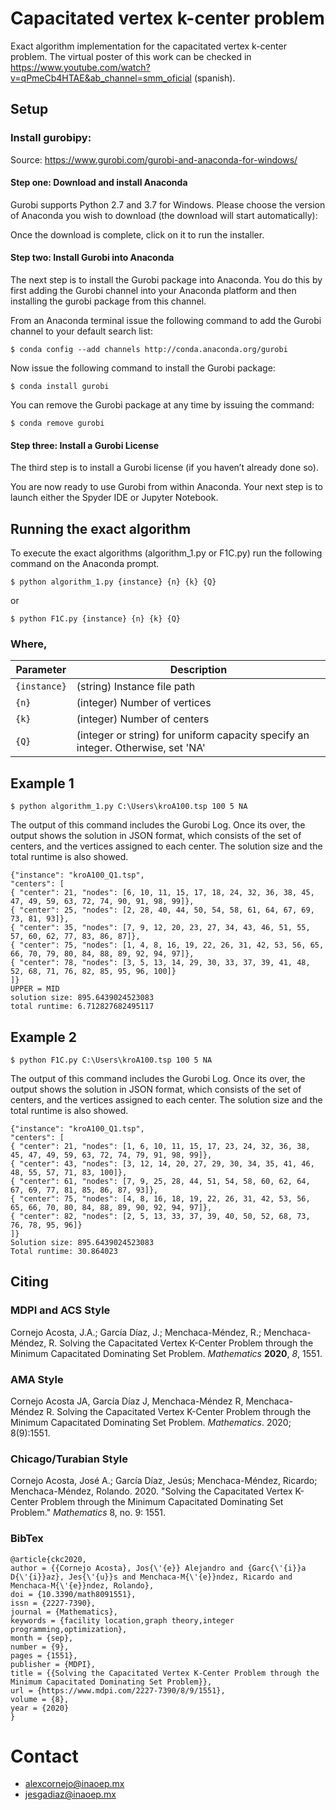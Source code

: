 # Capacitated vertex k-center problem
Exact algorithm implementation for the capacitated vertex k-center problem. The virtual poster of this work can be checked in https://www.youtube.com/watch?v=qPmeCb4HTAE&ab_channel=smm_oficial (spanish).


## Setup
### Install gurobipy:

Source: https://www.gurobi.com/gurobi-and-anaconda-for-windows/

#### Step one: Download and install Anaconda

Gurobi supports Python 2.7 and 3.7 for Windows. Please choose the version of Anaconda you wish to download (the download will start automatically):

Once the download is complete, click on it to run the installer.

#### Step two: Install Gurobi into Anaconda

The next step is to install the Gurobi package into Anaconda. You do this by first adding the Gurobi channel into your Anaconda platform and then installing the gurobi package from this channel.

From an Anaconda terminal issue the following command to add the Gurobi channel to your default search list:

```
$ conda config --add channels http://conda.anaconda.org/gurobi
```

Now issue the following command to install the Gurobi package:

```
$ conda install gurobi
```

You can remove the Gurobi package at any time by issuing the command:

```
$ conda remove gurobi
```

#### Step three: Install a Gurobi License

The third step is to install a Gurobi license (if you haven’t already done so).

You are now ready to use Gurobi from within Anaconda. Your next step is to launch either the Spyder IDE or Jupyter Notebook.


## Running the exact algorithm

To execute the exact algorithms (algorithm_1.py or F1C.py) run the following command on the Anaconda prompt.

```
$ python algorithm_1.py {instance} {n} {k} {Q}
```
or
```
$ python F1C.py {instance} {n} {k} {Q}
```

### Where,

|  Parameter |                                          Description                                          |
|----------|---------------------------------------------------------------------------------------------|
| `{instance}` | (string) Instance file path                                    |
| `{n}`    | (integer) Number of vertices  |
| `{k}`    | (integer) Number of centers  |
| `{Q}`    | (integer or string) for uniform capacity specify an integer. Otherwise, set 'NA'  |


## Example 1

```
$ python algorithm_1.py C:\Users\kroA100.tsp 100 5 NA
```

The output of this command includes the Gurobi Log. Once its over, the output shows the solution in JSON format, which consists of the set of centers, and the vertices assigned to each center. The solution size and the total runtime is also showed.

```
{"instance": "kroA100_Q1.tsp",
"centers": [
{ "center": 21, "nodes": [6, 10, 11, 15, 17, 18, 24, 32, 36, 38, 45, 47, 49, 59, 63, 72, 74, 90, 91, 98, 99]},
{ "center": 25, "nodes": [2, 28, 40, 44, 50, 54, 58, 61, 64, 67, 69, 73, 81, 93]},
{ "center": 35, "nodes": [7, 9, 12, 20, 23, 27, 34, 43, 46, 51, 55, 57, 60, 62, 77, 83, 86, 87]},
{ "center": 75, "nodes": [1, 4, 8, 16, 19, 22, 26, 31, 42, 53, 56, 65, 66, 70, 79, 80, 84, 88, 89, 92, 94, 97]},
{ "center": 78, "nodes": [3, 5, 13, 14, 29, 30, 33, 37, 39, 41, 48, 52, 68, 71, 76, 82, 85, 95, 96, 100]}
]}
UPPER = MID
solution size: 895.6439024523083
total runtime: 6.712827682495117
```

## Example 2

```
$ python F1C.py C:\Users\kroA100.tsp 100 5 NA
```

The output of this command includes the Gurobi Log. Once its over, the output shows the solution in JSON format, which consists of the set of centers, and the vertices assigned to each center. The solution size and the total runtime is also showed.

```
{"instance": "kroA100_Q1.tsp",
"centers": [
{ "center": 21, "nodes": [1, 6, 10, 11, 15, 17, 23, 24, 32, 36, 38, 45, 47, 49, 59, 63, 72, 74, 79, 91, 98, 99]},
{ "center": 43, "nodes": [3, 12, 14, 20, 27, 29, 30, 34, 35, 41, 46, 48, 55, 57, 71, 83, 100]},
{ "center": 61, "nodes": [7, 9, 25, 28, 44, 51, 54, 58, 60, 62, 64, 67, 69, 77, 81, 85, 86, 87, 93]},
{ "center": 75, "nodes": [4, 8, 16, 18, 19, 22, 26, 31, 42, 53, 56, 65, 66, 70, 80, 84, 88, 89, 90, 92, 94, 97]},
{ "center": 82, "nodes": [2, 5, 13, 33, 37, 39, 40, 50, 52, 68, 73, 76, 78, 95, 96]}
]}
Solution size: 895.6439024523083
Total runtime: 30.864023
```

## Citing
### MDPI and ACS Style
Cornejo Acosta, J.A.; García Díaz, J.; Menchaca-Méndez, R.; Menchaca-Méndez, R. Solving the Capacitated Vertex K-Center Problem through the Minimum Capacitated Dominating Set Problem. *Mathematics* **2020**, *8*, 1551.

### AMA Style
Cornejo Acosta JA, García Díaz J, Menchaca-Méndez R, Menchaca-Méndez R. Solving the Capacitated Vertex K-Center Problem through the Minimum Capacitated Dominating Set Problem. *Mathematics*. 2020; 8(9):1551.

### Chicago/Turabian Style
Cornejo Acosta, José A.; García Díaz, Jesús; Menchaca-Méndez, Ricardo; Menchaca-Méndez, Rolando. 2020. "Solving the Capacitated Vertex K-Center Problem through the Minimum Capacitated Dominating Set Problem." *Mathematics* 8, no. 9: 1551.
### BibTex
```
@article{ckc2020,
author = {{Cornejo Acosta}, Jos{\'{e}} Alejandro and {Garc{\'{i}}a D{\'{i}}az}, Jes{\'{u}}s and Menchaca-M{\'{e}}ndez, Ricardo and Menchaca-M{\'{e}}ndez, Rolando},
doi = {10.3390/math8091551},
issn = {2227-7390},
journal = {Mathematics},
keywords = {facility location,graph theory,integer programming,optimization},
month = {sep},
number = {9},
pages = {1551},
publisher = {MDPI},
title = {{Solving the Capacitated Vertex K-Center Problem through the Minimum Capacitated Dominating Set Problem}},
url = {https://www.mdpi.com/2227-7390/8/9/1551},
volume = {8},
year = {2020}
}
```

# Contact

* alexcornejo@inaoep.mx
* jesgadiaz@inaoep.mx
